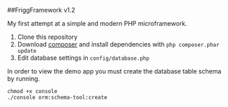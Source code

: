 ##FriggFramework v1.2

My first attempt at a simple and modern PHP microframework.

1. Clone this repository
2. Download [composer](http://getcomposer.org/) and install dependencies with ```php composer.phar update```
3. Edit database settings in ```config/database.php```

In order to view the demo app you must create the database table schema by running.

	chmod +x console
	./console orm:schema-tool:create


